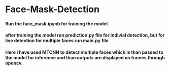 # Face-Mask-Detection
#### Run the **face_mask.ipynb** for training the model
#### after training the model run **prediction.py** file for indivial detection, but for live detection for multiple faces run **main.py** file
#### Here i have used MTCNN to detect multiple faces which is than passed to the model for inference and than outputs are displayed on frames through opencv.
